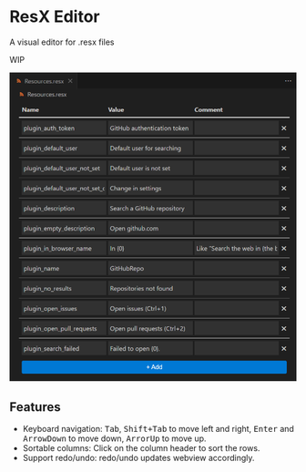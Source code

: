 # ResX Editor

A visual editor for .resx files  

WIP

![screenshot](./assets/screenshot.png)

## Features

- Keyboard navigation: <kbd>Tab</kbd>, <kbd>Shift+Tab</kbd> to move left and right, <kbd>Enter</kbd> and <kbd>ArrowDown</kbd> to move down, <kbd>ArrorUp</kbd> to move up.
- Sortable columns: Click on the column header to sort the rows.
- Support redo/undo: redo/undo updates webview accordingly.
